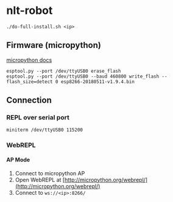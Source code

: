 # nlt-robot

```
./do-full-install.sh <ip>
```

## Firmware (micropython)

[micropython docs](https://docs.micropython.org/en/latest/esp8266/tutorial/intro.html)

```
esptool.py --port /dev/ttyUSB0 erase_flash
esptool.py --port /dev/ttyUSB0 --baud 460800 write_flash --flash_size=detect 0 esp8266-20180511-v1.9.4.bin

```

## Connection

### REPL over serial port
```
miniterm /dev/ttyUSB0 115200
```

### WebREPL

#### AP Mode
1. Connect to micropython AP
2. Open WebREPL at [http://micropython.org/webrepl/](http://micropython.org/webrepl/)
3. Connect to ```ws://<ip>:8266/```
